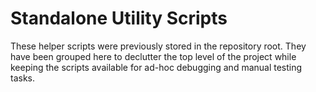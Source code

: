 # Standalone Utility Scripts

These helper scripts were previously stored in the repository root. They have been grouped here to declutter the top level of the project while keeping the scripts available for ad-hoc debugging and manual testing tasks.
